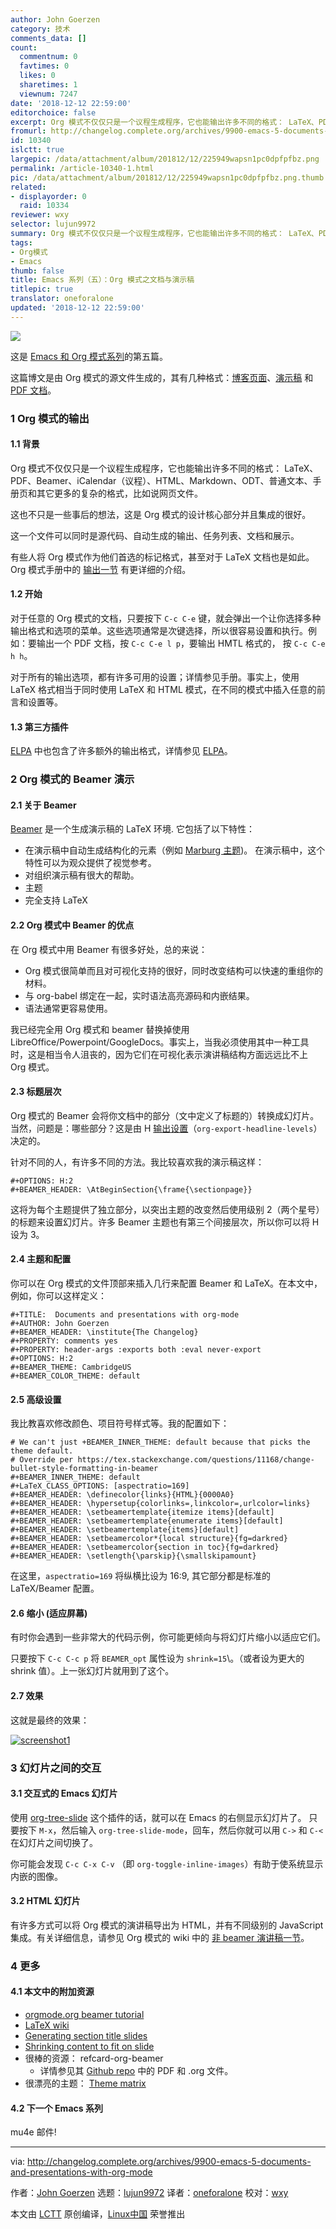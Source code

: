 ```yaml
---
author: John Goerzen
category: 技术
comments_data: []
count:
  commentnum: 0
  favtimes: 0
  likes: 0
  sharetimes: 1
  viewnum: 7247
date: '2018-12-12 22:59:00'
editorchoice: false
excerpt: Org 模式不仅仅只是一个议程生成程序，它也能输出许多不同的格式： LaTeX、PDF、Beamer、iCalendar（议程）、HTML、Markdown、ODT、普通文本、手册页和其它更多的复杂的格式，比如说网页文件。
fromurl: http://changelog.complete.org/archives/9900-emacs-5-documents-and-presentations-with-org-mode
id: 10340
islctt: true
largepic: /data/attachment/album/201812/12/225949wapsn1pc0dpfpfbz.png
permalink: /article-10340-1.html
pic: /data/attachment/album/201812/12/225949wapsn1pc0dpfpfbz.png.thumb.jpg
related:
- displayorder: 0
  raid: 10334
reviewer: wxy
selector: lujun9972
summary: Org 模式不仅仅只是一个议程生成程序，它也能输出许多不同的格式： LaTeX、PDF、Beamer、iCalendar（议程）、HTML、Markdown、ODT、普通文本、手册页和其它更多的复杂的格式，比如说网页文件。
tags:
- Org模式
- Emacs
thumb: false
title: Emacs 系列（五）：Org 模式之文档与演示稿
titlepic: true
translator: oneforalone
updated: '2018-12-12 22:59:00'
---
```


![](/data/attachment/album/201812/12/225949wapsn1pc0dpfpfbz.png)


这是 [Emacs 和 Org 模式系列](https://changelog.complete.org/archives/tag/emacs2018)的第五篇。


这篇博文是由 Org 模式的源文件生成的，其有几种格式：[博客页面](https://github.com/jgoerzen/public-snippets/blob/master/emacs/emacs-org-beamer/emacs-org-beamer.org)、[演示稿](http://changelog.complete.org/archives/9900-emacs-5-documents-and-presentations-with-org-mode) 和 [PDF 文档](https://github.com/jgoerzen/public-snippets/raw/master/emacs/emacs-org-beamer/emacs-org-beamer.pdf)。


### 1 Org 模式的输出


#### 1.1 背景


Org 模式不仅仅只是一个议程生成程序，它也能输出许多不同的格式： LaTeX、PDF、Beamer、iCalendar（议程）、HTML、Markdown、ODT、普通文本、手册页和其它更多的复杂的格式，比如说网页文件。


这也不只是一些事后的想法，这是 Org 模式的设计核心部分并且集成的很好。


这一个文件可以同时是源代码、自动生成的输出、任务列表、文档和展示。


有些人将 Org 模式作为他们首选的标记格式，甚至对于 LaTeX 文档也是如此。Org 模式手册中的 [输出一节](https://orgmode.org/manual/Exporting.html#Exporting) 有更详细的介绍。


#### 1.2 开始


对于任意的 Org 模式的文档，只要按下 `C-c C-e` 键，就会弹出一个让你选择多种输出格式和选项的菜单。这些选项通常是次键选择，所以很容易设置和执行。例如：要输出一个 PDF 文档，按 `C-c C-e l p`，要输出 HMTL 格式的， 按 `C-c C-e h h`。


对于所有的输出选项，都有许多可用的设置；详情参见手册。事实上，使用 LaTeX 格式相当于同时使用 LaTeX 和 HTML 模式，在不同的模式中插入任意的前言和设置等。


#### 1.3 第三方插件


[ELPA](https://www.emacswiki.org/emacs/ELPA) 中也包含了许多额外的输出格式，详情参见 [ELPA](https://www.emacswiki.org/emacs/ELPA)。


### 2 Org 模式的 Beamer 演示


#### 2.1 关于 Beamer


[Beamer](https://en.wikipedia.org/wiki/Beamer_(LaTeX)) 是一个生成演示稿的 LaTeX 环境. 它包括了以下特性：


* 在演示稿中自动生成结构化的元素（例如 [Marburg 主题](https://hartwork.org/beamer-theme-matrix/all/beamer-albatross-Marburg-1.png))。 在演示稿中，这个特性可以为观众提供了视觉参考。
* 对组织演示稿有很大的帮助。
* 主题
* 完全支持 LaTeX


#### 2.2 Org 模式中 Beamer 的优点


在 Org 模式中用 Beamer 有很多好处，总的来说：


* Org 模式很简单而且对可视化支持的很好，同时改变结构可以快速的重组你的材料。
* 与 org-babel 绑定在一起，实时语法高亮源码和内嵌结果。
* 语法通常更容易使用。


我已经完全用 Org 模式和 beamer 替换掉使用 LibreOffice/Powerpoint/GoogleDocs。事实上，当我必须使用其中一种工具时，这是相当令人沮丧的，因为它们在可视化表示演讲稿结构方面远远比不上 Org 模式。


#### 2.3 标题层次


Org 模式的 Beamer 会将你文档中的部分（文中定义了标题的）转换成幻灯片。当然，问题是：哪些部分？这是由 H [输出设置](https://orgmode.org/manual/Export-settings.html#Export-settings)（`org-export-headline-levels`）决定的。


针对不同的人，有许多不同的方法。我比较喜欢我的演示稿这样：



```
#+OPTIONS: H:2
#+BEAMER_HEADER: \AtBeginSection{\frame{\sectionpage}}
```

这将为每个主题提供了独立部分，以突出主题的改变然后使用级别 2（两个星号）的标题来设置幻灯片。许多 Beamer 主题也有第三个间接层次，所以你可以将 H 设为 3。


#### 2.4 主题和配置


你可以在 Org 模式的文件顶部来插入几行来配置 Beamer 和 LaTeX。在本文中，例如，你可以这样定义：



```
#+TITLE:  Documents and presentations with org-mode
#+AUTHOR: John Goerzen
#+BEAMER_HEADER: \institute{The Changelog}
#+PROPERTY: comments yes
#+PROPERTY: header-args :exports both :eval never-export
#+OPTIONS: H:2
#+BEAMER_THEME: CambridgeUS
#+BEAMER_COLOR_THEME: default
```

#### 2.5 高级设置


我比教喜欢修改颜色、项目符号样式等。我的配置如下：



```
# We can't just +BEAMER_INNER_THEME: default because that picks the theme default.
# Override per https://tex.stackexchange.com/questions/11168/change-bullet-style-formatting-in-beamer
#+BEAMER_INNER_THEME: default
#+LaTeX_CLASS_OPTIONS: [aspectratio=169]
#+BEAMER_HEADER: \definecolor{links}{HTML}{0000A0}
#+BEAMER_HEADER: \hypersetup{colorlinks=,linkcolor=,urlcolor=links}
#+BEAMER_HEADER: \setbeamertemplate{itemize items}[default]
#+BEAMER_HEADER: \setbeamertemplate{enumerate items}[default]
#+BEAMER_HEADER: \setbeamertemplate{items}[default]
#+BEAMER_HEADER: \setbeamercolor*{local structure}{fg=darkred}
#+BEAMER_HEADER: \setbeamercolor{section in toc}{fg=darkred}
#+BEAMER_HEADER: \setlength{\parskip}{\smallskipamount}
```

在这里，`aspectratio=169` 将纵横比设为 16:9, 其它部分都是标准的 LaTeX/Beamer 配置。


#### 2.6 缩小 (适应屏幕)


有时你会遇到一些非常大的代码示例，你可能更倾向与将幻灯片缩小以适应它们。


只要按下 `C-c C-c p` 将 `BEAMER_opt` 属性设为 `shrink=15`\。（或者设为更大的 shrink 值）。上一张幻灯片就用到了这个。


#### 2.7 效果


这就是最终的效果：


[![screenshot1](/data/attachment/album/201812/12/225959m16cb032yc011wu4.png)](https://www.flickr.com/photos/jgoerzen/26366340577/in/dateposted/)


### 3 幻灯片之间的交互


#### 3.1 交互式的 Emacs 幻灯片


使用 [org-tree-slide](https://orgmode.org/worg/org-tutorials/non-beamer-presentations.html#org-tree-slide) 这个插件的话，就可以在 Emacs 的右侧显示幻灯片了。 只要按下 `M-x`，然后输入 `org-tree-slide-mode`，回车，然后你就可以用 `C->` 和 `C-<` 在幻灯片之间切换了。


你可能会发现 `C-c C-x C-v` （即 `org-toggle-inline-images`）有助于使系统显示内嵌的图像。


#### 3.2 HTML 幻灯片


有许多方式可以将 Org 模式的演讲稿导出为 HTML，并有不同级别的 JavaScript 集成。有关详细信息，请参见 Org 模式的 wiki 中的 [非 beamer 演讲稿一节](https://orgmode.org/worg/org-tutorials/non-beamer-presentations.html)。


### 4 更多


#### 4.1 本文中的附加资源


* [orgmode.org beamer tutorial](https://orgmode.org/worg/exporters/beamer/tutorial.html)
* [LaTeX wiki](https://en.wikibooks.org/wiki/LaTeX/Presentations)
* [Generating section title slides](https://tex.stackexchange.com/questions/117658/automatically-generate-section-title-slides-in-beamer/117661)
* [Shrinking content to fit on slide](https://tex.stackexchange.com/questions/78514/content-doesnt-fit-in-one-slide)
* 很棒的资源： refcard-org-beamer
	+ 详情参见其 [Github repo](https://github.com/fniessen/refcard-org-beamer) 中的 PDF 和 .org 文件。
* 很漂亮的主题： [Theme matrix](https://hartwork.org/beamer-theme-matrix/)


#### 4.2 下一个 Emacs 系列


mu4e 邮件!




---


via: <http://changelog.complete.org/archives/9900-emacs-5-documents-and-presentations-with-org-mode>


作者：[John Goerzen](http://changelog.complete.org/archives/author/jgoerzen) 选题：[lujun9972](https://github.com/lujun9972) 译者：[oneforalone](https://github.com/oneforalone) 校对：[wxy](https://github.com/wxy)


本文由 [LCTT](https://github.com/LCTT/TranslateProject) 原创编译，[Linux中国](https://linux.cn/) 荣誉推出